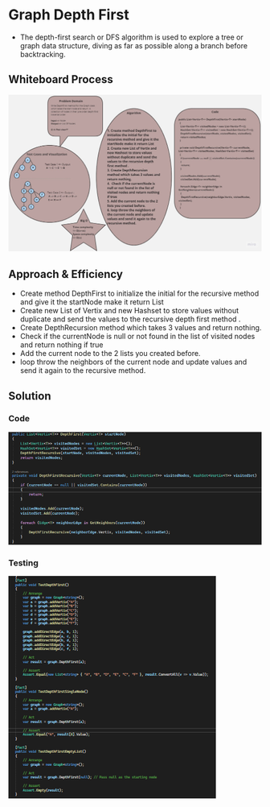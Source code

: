 # Graph Depth First

+ The depth-first search or DFS algorithm is used to explore a tree or graph data structure, diving as far as possible along a branch before backtracking.

## Whiteboard Process

![WhiteBoard](./Assest/DepthFirstWhiteBoard.jpg)

## Approach & Efficiency

+ Create method DepthFirst to initialize the initial for the recursive method and give it the startNode make it return List
+ Create new List of Vertix and new Hashset to store values without duplicate and send the values to the recursive depth first method .
+ Create DepthRecursion method which takes 3 values and return nothing.
+  Check if the currentNode is null or not found in the list of visited nodes and return nothing if true
+ Add the current node to the 2 lists you created before.
+ loop throw the neighbors of the current node and update values and send it again to the recursive method.
## Solution

### Code   
![Code](./Assest/Code.png)

### Testing 
![Testing](./Assest/Testing.png)
